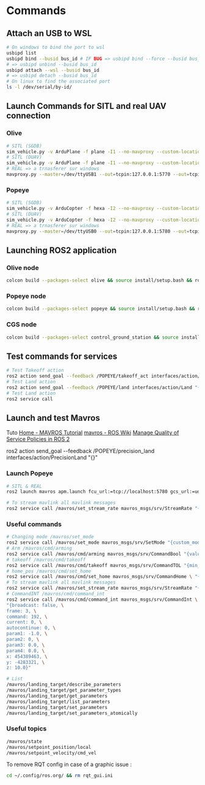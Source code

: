 # Commands

## Attach an USB to WSL
```bash
# On windows to bind the port to wsl
usbipd list
usbipd bind --busid bus_id # IF BUG => usbipd bind --force --busid bus_id
# => usbipd unbind --busid bus_id
usbipd attach --wsl --busid bus_id
# => usbipd detach --busid bus_id
# On linux to find the associated port
ls -l /dev/serial/by-id/
```
## Launch Commands for SITL and real UAV connection
### Olive
```bash
# SITL (SGDB)
sim_vehicle.py -v ArduPlane -f plane -I1 --no-mavproxy --custom-location=48.6126523,2.3963258,0,0 
# SITL (DUAV)
sim_vehicle.py -v ArduPlane -f plane -I1 --no-mavproxy --custom-location=45.4389468,-0.4283327,32.79,0 
# REAL => a trnasferer sur windows
mavproxy.py --master=/dev/ttyUSB1 --out=tcpin:127.0.0.1:5770 --out=tcpin:127.0.0.1:5772 --out=tcpin:127.0.0.1:5773 --streamrate=-1
```
### Popeye
```bash
# SITL (SGDB)
sim_vehicle.py -v ArduCopter -f hexa -I2 --no-mavproxy --custom-location=48.6127587,2.3963258,0,0 
# SITL (DUAV)
sim_vehicle.py -v ArduCopter -f hexa -I2 --no-mavproxy --custom-location=45.4389468,-0.4283327,0,0 
# REAL => a trnasferer sur windows
mavproxy.py --master=/dev/ttyUSB0 --out=tcpin:127.0.0.1:5780 --out=tcpin:127.0.0.1:5782 --out=tcpin:127.0.0.1:5783 --streamrate=-1
```
## Launching ROS2 application
### Olive node
```bash
colcon build --packages-select olive && source install/setup.bash && ros2 launch olive olive_nodes.launch.py 
```
### Popeye node
```bash
colcon build --packages-select popeye && source install/setup.bash && ros2 launch popeye popeye_nodes.launch.py
```
### CGS node
```bash
colcon build --packages-select control_ground_station && source install/setup.bash && ros2 launch control_ground_station cgs_nodes.launch.py
```

## Test commands for services
```bash
# Test Takeoff action
ros2 action send_goal --feedback /POPEYE/takeoff_act interfaces/action/TakeoffAct "{alt: 2}"
# Test Land action
ros2 action send_goal --feedback /POPEYE/land interfaces/action/Land "{}"
# Test Land action
ros2 service call 
```
## Launch and test Mavros
Tuto [Home - MAVROS Tutorial](https://masoudir.github.io/mavros_tutorial/)
[mavros - ROS Wiki](https://wiki.ros.org/mavros)
[Manage Quality of Service Policies in ROS 2](https://www.mathworks.com/help/ros/ug/manage-quality-of-service-policies-in-ros2.html)

ros2 action send_goal --feedback /POPEYE/precision_land interfaces/action/PrecisionLand "{}"

### Launch Popeye
```bash
# SITL & REAL
ros2 launch mavros apm.launch fcu_url:=tcp://localhost:5780 gcs_url:=udp://@
```

```bash
# To stream mavlink all mavlink messages
ros2 service call /mavros/set_stream_rate mavros_msgs/srv/StreamRate "{stream_id: 0, message_rate: 10, on_off: True}"
```

### Useful commands
```bash
# Changing mode /mavros/set_mode
ros2 service call /mavros/set_mode mavros_msgs/srv/SetMode "{custom_mode: 'GUIDED'}"
# Arm /mavros/cmd/arming
ros2 service call /mavros/cmd/arming mavros_msgs/srv/CommandBool "{value: True}"
# takeoff /mavros/cmd/takeoff
ros2 service call /mavros/cmd/takeoff mavros_msgs/srv/CommandTOL "{min_pitch: 0.0, yaw: 0.0, latitude: 0.0, longitude: 0.0, altitude: 10.0}"
# home_pos /mavros/cmd/set_home 
ros2 service call /mavros/cmd/set_home mavros_msgs/srv/CommandHome \ "{current_gps: false, \ yaw: 0.0, \ latitude: 45.4389463, \ longitude: -0.4283310, \ altitude: 10.0}"
# To stream mavlink all mavlink messages
ros2 service call /mavros/set_stream_rate mavros_msgs/srv/StreamRate "{stream_id: 0, message_rate: 10, on_off: True}"
# CommandINT /mavros/cmd/command_int
ros2 service call /mavros/cmd/command_int mavros_msgs/srv/CommandInt \
"{broadcast: false, \
frame: 3, \
command: 192, \
current: 0, \
autocontinue: 0, \
param1: -1.0, \
param2: 0, \
param3: 0.0, \
param4: 0.0, \
x: 454389463, \
y: -4283321, \
z: 10.0}"

# List
/mavros/landing_target/describe_parameters
/mavros/landing_target/get_parameter_types
/mavros/landing_target/get_parameters
/mavros/landing_target/list_parameters
/mavros/landing_target/set_parameters
/mavros/landing_target/set_parameters_atomically
```
### Useful topics
```bash
/mavros/state
/mavros/setpoint_position/local
/mavros/setpoint_velocity/cmd_vel
```
To remove RQT config in case of a graphic issue :
```bash
cd ~/.config/ros.org/ && rm rqt_gui.ini
```